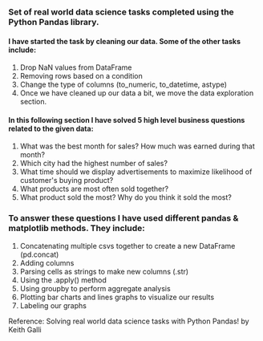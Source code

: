 ### Set of real world data science tasks completed using the Python Pandas library.

#### I have started the task by cleaning our data. Some of the other tasks include:

1) Drop NaN values from DataFrame
2) Removing rows based on a condition
3) Change the type of columns (to_numeric, to_datetime, astype)
4) Once we have cleaned up our data a bit, we move the data exploration section. 

#### In this following section I have solved 5 high level business questions related to the given data:

 1) What was the best month for sales? How much was earned during that month?
 2) Which city had the highest number of sales?
 3) What time should we display advertisements to maximize likelihood of customer's buying product?
 4) What products are most often sold together?
 5) What product sold the most? Why do you think it sold the most?

### To answer these questions I have used different pandas & matplotlib methods. They include:

 1) Concatenating multiple csvs together to create a new DataFrame (pd.concat)
 2) Adding columns
 3) Parsing cells as strings to make new columns (.str)
 4) Using the .apply() method
 5) Using groupby to perform aggregate analysis
 6) Plotting bar charts and lines graphs to visualize our results
 7) Labeling our graphs

Reference: Solving real world data science tasks with Python Pandas! by Keith Galli
